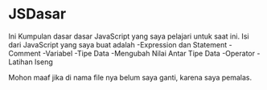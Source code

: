 # JSDasar
Ini Kumpulan dasar dasar JavaScript yang saya pelajari untuk saat ini.
Isi dari JavaScript yang saya buat adalah
-Expression dan Statement
-Comment
-Variabel
-Tipe Data
-Mengubah Nilai Antar Tipe Data
-Operator
-Latihan Iseng

Mohon maaf jika di nama file nya belum saya ganti, karena saya pemalas.
